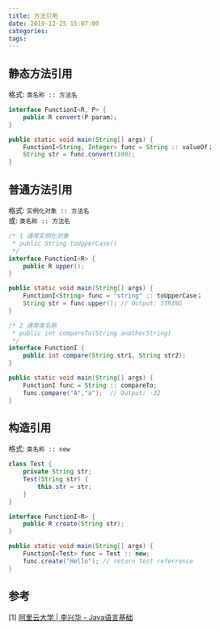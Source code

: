 ```yaml
---
title: 方法引用
date: 2019-12-25 15:07:00
categories: 
tags:
---
```

## 静态方法引用
格式: `类名称 :: 方法名`

```java
interface FunctionI<R, P> {
    public R convert(P param);
}

public static void main(String[] args) {
    FunctionI<String, Integer> func = String :: valueOf；
    String str = func.convert(100);
}
```

## 普通方法引用
格式: `实例化对象 :: 方法名`  
或: `类名称 :: 方法名`

```java
/* 1 通常实例化对象
 * public String toUpperCase()
 */
interface FunctionI<R> {
    public R upper();
}

public static void main(String[] args) {
    FunctionI<String> func = "string" :: toUpperCase；
    String str = func.upper(); // Output: STRING
}

/* 2 通常类名称
 * public int compareTo(String anotherString)
 */
interface FunctionI {
    public int compare(String str1, String str2);
}

public static void main(String[] args) {
    FunctionI func = String :: compareTo;
    func.compare("A","a");  // Output: -32
}
```

## 构造引用
格式: `类名称 :: new`

```java
class Test {
    private String str;
    Test(String str) {
        this.str = str;
    }
}

interface FunctionI<R> {
    public R create(String str);
}

public static void main(String[] args) {
    FunctionI<Test> func = Test :: new;
    func.create("Hello"); // return Test referrence
}
```

## 参考
[1] [阿里云大学 | 李兴华 - Java语言基础](https://edu.aliyun.com/roadmap/java?spm=5176.13345299.1392477.3.63ddf153q7QkVf)